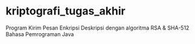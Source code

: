 # kriptografi_tugas_akhir
 
 Program Kirim Pesan Enkripsi Deskripsi dengan algoritma RSA & SHA-512
 Bahasa Pemrograman Java
